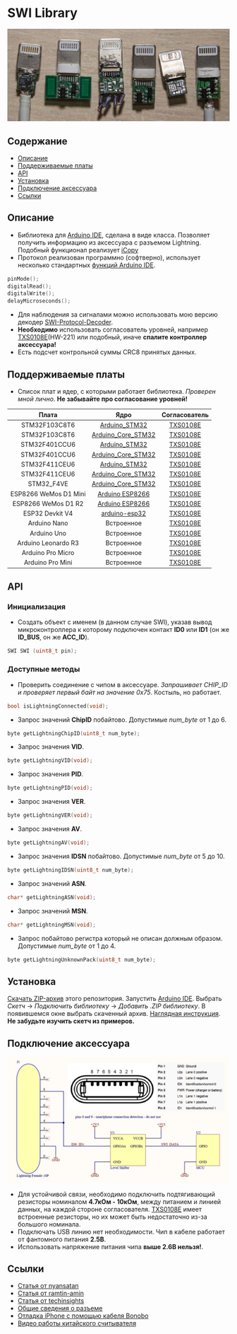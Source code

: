 # SWI Library
![Header Picture](images/header.jpg)

## Содержание
* [Описание](#описание)
* [Поддерживаемые платы](#поддерживаемые-платы)
* [API](#api)
* [Установка](#установка)
* [Подключение аксессуара](#подключение-аксессуара)
* [Ссылки](#ссылки)

## Описание
* Библиотека для [Arduino IDE](https://www.arduino.cc/en/software), сделана в виде класса. Позволяет получить информацию из аксессуара с разъемом Lightning. Подобный функционал реализует [iCopy](https://youtu.be/0udk8As7xwQ)
* Протокол реализован программно (софтверно), использует несколько стандартных [функций Arduino IDE](https://www.arduino.cc/reference/en/).
```C++
pinMode();
digitalRead();
digitalWrite();
delayMicroseconds();
```
* Для наблюдения за сигналами можно использовать мою версию декодер [SWI-Protocol-Decoder](https://github.com/S-LABc/SWI-Protocol-Decoder).
* **Необходимо** использовать согласователь уровней, например [TXS0108E](https://www.ti.com/lit/ds/symlink/txs0108e.pdf)(HW-221) или подобный, иначе **спалите контроллер аксессуара!**
* Есть подсчет контрольной суммы CRC8 принятых данных.

## Поддерживаемые платы
* Список плат и ядер, с которыми работает библиотека. *Проверен мной лично*. **Не забывайте про согласование уровней!**

| Плата | Ядро | Согласователь |
| :----: | :-------: | :-------: |
| STM32F103C8T6 | [Arduino_STM32](https://github.com/rogerclarkmelbourne/Arduino_STM32) | [TXS0108E](https://www.ti.com/lit/ds/symlink/txs0108e.pdf) |
| STM32F103C8T6 | [Arduino_Core_STM32](https://github.com/stm32duino/Arduino_Core_STM32) | [TXS0108E](https://www.ti.com/lit/ds/symlink/txs0108e.pdf) |
| STM32F401CCU6 | [Arduino_STM32](https://github.com/rogerclarkmelbourne/Arduino_STM32) | [TXS0108E](https://www.ti.com/lit/ds/symlink/txs0108e.pdf) |
| STM32F401CCU6 | [Arduino_Core_STM32](https://github.com/stm32duino/Arduino_Core_STM32) | [TXS0108E](https://www.ti.com/lit/ds/symlink/txs0108e.pdf) |
| STM32F411CEU6 | [Arduino_STM32](https://github.com/rogerclarkmelbourne/Arduino_STM32) | [TXS0108E](https://www.ti.com/lit/ds/symlink/txs0108e.pdf) |
| STM32F411CEU6 | [Arduino_Core_STM32](https://github.com/stm32duino/Arduino_Core_STM32) | [TXS0108E](https://www.ti.com/lit/ds/symlink/txs0108e.pdf) |
| STM32_F4VE | [Arduino_Core_STM32](https://github.com/stm32duino/Arduino_Core_STM32) | [TXS0108E](https://www.ti.com/lit/ds/symlink/txs0108e.pdf) |
| ESP8266 WeMos D1 Mini | [Arduino ESP8266](https://github.com/esp8266/Arduino) | [TXS0108E](https://www.ti.com/lit/ds/symlink/txs0108e.pdf) |
| ESP8266 WeMos D1 R2 | [Arduino ESP8266](https://github.com/esp8266/Arduino) | [TXS0108E](https://www.ti.com/lit/ds/symlink/txs0108e.pdf) |
| ESP32 Devkit V4 | [arduino-esp32](https://github.com/espressif/arduino-esp32) | [TXS0108E](https://www.ti.com/lit/ds/symlink/txs0108e.pdf) |
| Arduino Nano | Встроенное | [TXS0108E](https://www.ti.com/lit/ds/symlink/txs0108e.pdf) |
| Arduino Uno | Встроенное | [TXS0108E](https://www.ti.com/lit/ds/symlink/txs0108e.pdf) |
| Arduino Leonardo R3 | Встроенное | [TXS0108E](https://www.ti.com/lit/ds/symlink/txs0108e.pdf) |
| Arduino Pro Micro | Встроенное | [TXS0108E](https://www.ti.com/lit/ds/symlink/txs0108e.pdf) |
| Arduino Pro Mini | Встроенное | [TXS0108E](https://www.ti.com/lit/ds/symlink/txs0108e.pdf) |

## API

### Инициализация
* Создать объект с именем (в данном случае SWI), указав вывод микроконтроллера к которому подключен контакт **ID0** или **ID1** (он же **ID_BUS**, он же **ACC_ID**).
```C++
SWI SWI (uint8_t pin);
```

### Доступные методы
* Проверить соединение с чипом в аксессуаре. *Запрашивает CHIP_ID и проверяет первый байт на значение 0x75*. Костыль, но работает.
```C++
bool isLightningConnected(void);
```
* Запрос значений **ChipID** побайтово. Допустимые *num_byte* от 1 до 6.
```C++
byte getLightningChipID(uint8_t num_byte);
```
* Запрос значения **VID**.
```C++
byte getLightningVID(void);
```
* Запрос значения **PID**.
```C++
byte getLightningPID(void);
```
* Запрос значения **VER**.
```C++
byte getLightningVER(void);
```
* Запрос значения **AV**.
```C++
byte getLightningAV(void);
```
* Запрос значения **IDSN** побайтово. Допустимые *num_byte* от 5 до 10.
```C++
byte getLightningIDSN(uint8_t num_byte);
```
* Запрос значений **ASN**.
```C++
char* getLightningASN(void);
```
* Запрос значений **MSN**.
```C++
char* getLightningMSN(void);
```
* Запрос побайтово регистра который не описан должным образом. Допустимые *num_byte* от 1 до 4.
```C++
byte getLightningUnknownPack(uint8_t num_byte);
```

## Установка
[Скачать ZIP-архив](https://github.com/S-LABc/SWI-Lib/archive/refs/heads/main.zip) этого репозитория. Запустить [Arduino IDE](https://www.arduino.cc/en/software). Выбрать *Скетч* -> *Подключить библиотеку* -> *Добавить .ZIP библиотеку*. В появившемся окне выбрать скаченный архив. [Наглядная инструкция](https://wiki.iarduino.ru/page/Installing_libraries). **Не забудьте изучить скетч из примеров.**

## Подключение аксессуара
![Connecting Picture](images/connecting.jpg)
* Для устойчивой связи, необходимо подключить подтягивающий резисторы номиналом **4.7кОм - 10кОм**, между питанием и линией данных, на каждой стороне согласователя. [TXS0108E](https://www.ti.com/lit/ds/symlink/txs0108e.pdf) имеет встроенные резисторы, но их может быть недостаточно из-за большого номинала.
* Подключать USB линию нет необходимости. Чип в кабеле работает от фантомного питания **2.5В**.
* Использовать напряжение питания чипа **выше 2.6В нельзя!**.

## Ссылки
* [Статья от nyansatan](https://nyansatan.github.io/lightning/)
* [Статья от ramtin-amin](http://ramtin-amin.fr/#tristar)
* [Статья от techinsights](https://www.techinsights.com/blog/systems-analysis-apple-lightning-usb-cable)
* [Общие сведения о разъеме](https://appleinsider.com/articles/13/05/09/apples-lightning-connector-finally-detailed-in-patent-filing)
* [Отладка iPhone с помощью кабеля Bonobo](https://blog.lambdaconcept.com/post/2019-10/iphone-bootrom-debug/)
* [Видео работы китайского считывателя](https://youtu.be/0udk8As7xwQ)
